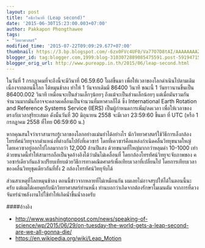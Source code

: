 ```yaml
---
layout: post
title: "อธิกวินาที (Leap second)"
date: '2015-06-30T15:23:00.003+07:00'
author: Pakkapon Phongthawee
tags:
- "วิทยาศาสตร์"
modified_time: '2015-07-22T09:09:29.677+07:00'
thumbnail: https://3.bp.blogspot.com/-6zx0FVc4UF0/Va77O7D8tAI/AAAAAAAAZ34/es2twyYmkAQ/s1600/leapsecond-new.png
blogger_id: tag:blogger.com,1999:blog-3103072889085475591.post-5919471577124899642
blogger_orig_url: http://www.pureapp.in.th/2015/06/leap-second.html
---
```


ในวันที่ 1 กรกฏาคมที่จะถึงนี้จะมีวินาที่ 06.59.60 โผล่ขึ้นมา เพื่อให้เวลาของโลกดำเนินไปตามเดิมเนื่องจากตอนนี้โลก ได้หมุนช้าลง ทำให้ 1 วันจากเดิมมี 86400 วินาที ขณะนี้ 1 วันยาวนานขึ้นเป็น 86400.002 วินาที เหมือนจะเป็นส่วนเล็กๆน้อยๆ ถึงแม้จะเป็นส่วนเล็กน้อยๆ แต่เมื่อมันรวมกันจำนวนมากมันก็อาจจะคลาดเคลื่อนเป็นจำนวนที่มหาศาลก็ได้ ซึ่ง International Earth Rotation and Reference Systems Service (IERS) เป็นผู้กำหนดการเพิ่ม/ลดเวลา เพื่อให้เวลาของตรงกับเวลาสุริยะเสมอ ดังนั้นวันที่ 30 มิถุนายน 2558 จะมีเวลา 23:59:60 ขึ้นมา ที่ UTC (หรือ 1 กรกฏาคม 2558 ที่ไทย 06:59:60 น.)

หากคุณสนใจว่าเราสามารถรู้เวลาของโลกอย่างแม่นยำได้อย่างไร นักวิทยาศาสตร์ใช้วิธีการเล็งกล้องโทรทัศน์วิทยุจากตำแหน่งที่ต่างกันไปยังที่เควซาร์ โดยที่เควซาร์คือแหล่งกำเนิดคลื่นวิทยุขนาดใหญ่ โดยเควซาอยู่ออกไปไกลมากกว่า 12,000 ล้านปีแสง ด้วยขนาดที่ใหญ่มากกว่าหลุมดำ 10-1000 เท่า ด้วยขนาดนี้ทำให้สามารถถือเป็นจุดอ้างอิงได้ว่ามันไม่เคลื่อนที่ โดยกล้องโทรทัศน์วิทยุจะจับภาพของ ควอซาร์เดียวกันแล้วเปรียบเทียบด้วยวิธีการทางคณิตศาตร์เพื่อเทียบเวลาที่เปลี่ยนไป โดยการเทียบเวลาของคลื่นวิทยุชุดเดียวกันที่ทั้ง 2 กล้องโทรทัศน์วิทยุจับได้

ส่วนสาเหตุที่โลกหมุนช้าลง ตอนนี้ข่าวจากหลายที่ไม่เหมือนกัน ผมเลยไม่อาจสรุปให้ได้ในตอนนี้นะครับ แต่ผมได้เคยคุยกับนักวิทยาศาสตร์ท่านหนึ่ง ท่านบอกว่าเกิดจากต้องรักษาโมเมนตัม จากการที่ดวงจันทร์นำพลังงานไปใช้ทำให้เกิดน้ำขึ้นน้ำลงครับ

####อ้างอิง  
- http://www.washingtonpost.com/news/speaking-of-science/wp/2015/06/29/on-tuesday-the-world-gets-a-leap-second-are-we-all-gonna-die/
- https://en.wikipedia.org/wiki/Leap_Motion
